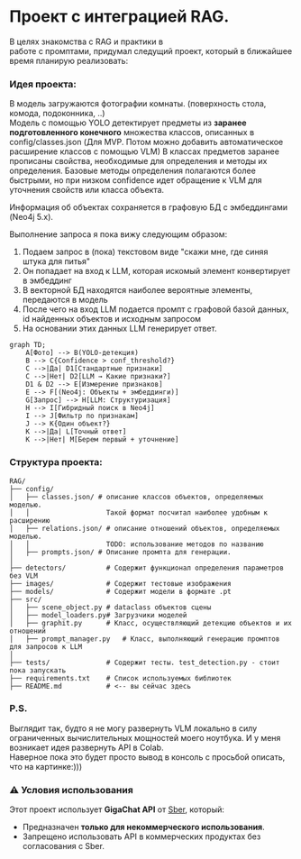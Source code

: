 # Проект с интеграцией RAG.
В целях знакомства с RAG и практики в  
работе с промптами, придумал следущий проект, который в ближайшее время планирую реализовать:

### Идея проекта:
В модель загружаются фотографии комнаты. (поверхность стола, комода, подоконника, ..)  
Модель с помощью YOLO детектирует предметы из **заранее подготовленного конечного** множества классов,
описанных в config/classes.json
(Для MVP. Потом можно добавить автоматическое расширение классов с помощью VLM)
В классах предметов заранее прописаны свойства, необходимые для определения и методы их определения.
Базовые методы определения полагаются более быстрыми,
но при низком confidence идет обращение к VLM для уточнения свойств или класса объекта.

Информация об объектах сохраняется в графовую БД с эмбеддингами (Neo4j 5.x).

Выполнение запроса я пока вижу следующим образом:
1. Подаем запрос в (пока) текстовом виде "скажи мне, где синяя штука для питья"
2. Он попадает на вход к LLM, которая искомый элемент конвертирует в эмбеддинг
3. В векторной БД находятся наиболее вероятные элементы, передаются в модель
4. После чего на вход LLM подается промпт с графовой базой данных, id найденных объектов и исходным запросом
5. На основании этих данных LLM генерирует ответ.

```mermaid
graph TD;
    A[Фото] --> B(YOLO-детекция)
    B --> C{Confidence > conf_threshold?}
    C -->|Да| D1[Стандартные признаки]
    C -->|Нет| D2[LLM → Какие признаки?]
    D1 & D2 --> E[Измерение признаков]
    E --> F[(Neo4j: Объекты + эмбеддинги)]
    G[Запрос] --> H[LLM: Структуризация]
    H --> I[Гибридный поиск в Neo4j]
    I --> J[Фильтр по признакам]
    J --> K{Один объект?}
    K -->|Да| L[Точный ответ]
    K -->|Нет| M[Берем первый + уточнение]
```

### Структура проекта:
```
RAG/  
├── config/  
│   ├── classes.json/ # описание классов объектов, определяемых моделью.  
│   │                   Такой формат посчитал наиболее удобным к расширению  
│   ├── relations.json/ # описание отношений объектов, определяемых моделью.  
│   │                   TODO: использование методов по названию  
│   ├── prompts.json/ # Описание промпта для генерации.  
│  
├── detectors/          # Содержит функционал определения параметров без VLM  
├── images/             # Содержит тестовые изображения  
├── models/             # Содержит модели в формате .pt  
├── src/  
│   ├── scene_object.py # dataclass объектов сцены  
│   ├── model_loaders.py# Загрузчики моделей  
│   ├── graphit.py      # Класс, осуществляющий детекцию объектов и их отношений  
│   ├── prompt_manager.py   # Класс, выполняющий генерацию промптов для запросов к LLM   
│  
├── tests/              # Содержит тесты. test_detection.py - стоит пока запускать  
├── requirements.txt    # Список используемых библиотек  
├── README.md           # <-- вы сейчас здесь     
```





### P.S.
Выглядит так, будто я не могу развернуть VLM локально в силу ограниченных
вычислительных мощностей моего ноутбука. И у меня возникает идея развернуть API в Colab.  
Наверное пока это будет просто вывод в консоль с просьбой описать, что на картинке:)))

### ⚠️ Условия использования  
Этот проект использует **GigaChat API** от [Sber](https://developers.sber.ru/docs/ru/gigachat/api/overview), который:  
- Предназначен **только для некоммерческого использования**.  
- Запрещено использовать API в коммерческих продуктах без согласования с Sber.  
